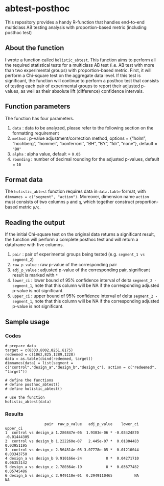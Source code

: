 # abtest-posthoc
This repository provides a handy R-function that handles end-to-end multiclass AB testing analysis with proportion-based metric (including posthoc test)

## About the function
I wrote a function called ``holistic_abtest``. This function aims to perform all the required statistical tests for a multiclass AB test (i.e. AB test with more than two experimental groups) with proportion-based metric. First, it will perform a Chi-square test on the aggregate data level. If this test is significant, the function will continue to perform a posthoc test that consists of testing each pair of experimental groups to report their adjusted p-values, as well as their absolute lift (difference) confidence intervals.

## Function parameters
The function has four parameters.
1. ``data`` : data to be analyzed, please refer to the following section on the formatting requirement
2. ``method`` : p-value adjustment/correction method, options = {“holm”, “hochberg”, “hommel”, “bonferroni”, “BH”, “BY”, “fdr”, “none”}, default = ``"BH"``
3. ``alpha`` : alpha value, default = ``0.05``
4. ``rounding`` : number of decimal rounding for the adjusted p-values, default = ``10`` 

## Format data
The ``holistic_abtest`` function requires data in ``data.table`` format, with ``dimnames = c("segment", "action")``. Moreover, dimension name ``action`` must consists of two columns ``p`` and ``q``, which together construct proportion-based metric ``p/q``. 

## Reading the output
If the initial Chi-square test on the original data returns a significant result, the function will perform a complete posthoc test and will return a dataframe with five columns.
1. ``pair`` : pair of experimental groups being tested (e.g. ``segment_1 vs segment_2``)
2. ``raw_p_value`` : raw p-value of the corresponding pair
3. ``adj_p_value`` : adjusted p-value of the corresponding pair, significant result is marked with ``*``
4. ``lower_ci`` : lower bound of 95% confidence interval of delta ``segment_2 - segment_1``, note that this column will be NA if the corresponding adjusted p-value is not significant.
5. ``upper_ci`` : upper bound of 95% confidence interval of delta ``segment_2 - segment_1``, note that this column will be NA if the corresponding adjusted p-value is not significant.

## Sample usage
### Codes
```
# prepare data
target = c(8333,8002,8251,8175)
redeemed = c(1062,825,1289,1228)
data = as.table(cbind(redeemed, target))
dimnames(data) = list(segment = c("control","design_a","design_b","design_c"), action = c("redeemed", "target"))

# define the functions
# define posthoc_abtest()
# define holistic_abtest()

# use the function
holistic_abtest(data)

```
### Results
```
                  pair  raw_p_value   adj_p_value    lower_ci    upper_ci
1  control vs design_a 1.286847e-06  1.9303e-06 * -0.03424870 -0.01444305
2  control vs design_b 1.222260e-07   2.445e-07 *  0.01804483  0.03951195
3  control vs design_c 2.564814e-05 3.07778e-05 *  0.01210044  0.03343750
4 design_a vs design_b 9.910166e-24           0 *  0.04271710  0.06353142
5 design_a vs design_c 2.780364e-19           0 *  0.03677482  0.05745486
6 design_b vs design_c 2.949110e-01  0.2949110465          NA          NA
```
